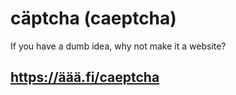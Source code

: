 # cäptcha (caeptcha)

If you have a dumb idea, why not make it a website?

## https://äää.fi/caeptcha
